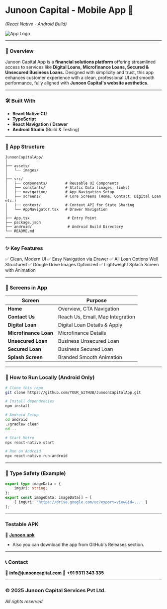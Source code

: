 # Junoon Capital - Mobile App 📱

*(React Native - Android Build)*

![App Logo](https://drive.google.com/uc?export=view&id=1Je3K7Uil2T_hHLlKzNEKeYJgPNS71_xy
)

---

### 🚀 Overview

Junoon Capital App is a **financial solutions platform** offering streamlined access to services like **Digital Loans, Microfinance Loans, Secured & Unsecured Business Loans.**
Designed with simplicity and trust, this app enhances customer experience with a clean, professional UI and smooth performance, fully aligned with **Junoon Capital's website aesthetics.**

---

### 🛠️ Built With

* **React Native CLI**
* **TypeScript**
* **React Navigation / Drawer**
* **Android Studio** (Build & Testing)

---

### 📂 App Structure

```
JunoonCapitalApp/
│
├── assets/
│   └── images/
│
├── src/
│   ├── components/        # Reusable UI Components
│   ├── constants/         # Static Data (images, links)
│   ├── navigation/        # App Navigation Setup
│   ├── screens/           # Core Screens (Home, Contact, Digital Loan etc.)
│   ├── context/           # Context API for State Sharing
│   └── AppNavigator.tsx   # Drawer Navigation
│
├── App.tsx                 # Entry Point
├── package.json
├── android/                # Android Build Directory
└── README.md
```

---

### ✨ Key Features

✅ Clean, Modern UI
✅ Easy Navigation via Drawer
✅ All Loan Options Well Structured
✅ Google Drive Images Optimized
✅ Lightweight Splash Screen with Animation

---

### 📸 Screens in App

| Screen                | Purpose                          |
| --------------------- | -------------------------------- |
| **Home**              | Overview, CTA Navigation         |
| **Contact Us**        | Reach Us, Email, Map Integration |
| **Digital Loan**      | Digital Loan Details & Apply     |
| **Microfinance Loan** | Microfinance Details             |
| **Unsecured Loan**    | Business Unsecured Loan          |
| **Secured Loan**      | Business Secured Loan            |
| **Splash Screen**     | Branded Smooth Animation         |

---

### 📲 How to Run Locally (Android Only)

```bash
# Clone this repo
git clone https://github.com/YOUR_GITHUB/JunoonCapitalApp.git

# Install dependencies
npm install

# Android Setup
cd android
./gradlew clean
cd ..

# Start Metro
npx react-native start

# Run on Android
npx react-native run-android
```

---

### 📀 Type Safety (Example)

```ts
export type imageData = {
    imgUri: string;
};
export const imageData: imageData[] = [
    { imgUri: 'https://drive.google.com/uc?export=view&id=...' }
];
```

---

### Testable APK
📱 **[Junoon.apk](https://drive.google.com/file/d/1vPmHSiWOqhBI6aqk8Vu_w2NlxTX5s7Bs/view?usp=sharing)**

* Also you can download the app from GitHub's Releases section.
---
### 📞 Contact

📧 **[info@junooncapital.com](mailto:info@junooncapital.com)**
📱 **+91 9311 343 335**

---

### © 2025 Junoon Capital Services Pvt Ltd.

*All rights reserved.*
